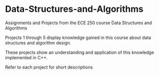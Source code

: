 # Data-Structures-and-Algorithms
Assignments and Projects from the ECE 250 course Data Structures and Algorithms

Projects 1 through 5 display knowledge gained in this course about data structures and algorithm design.

These projects show an understanding and application of this knowledge implemented in C++.

Refer to each project for short descriptions 